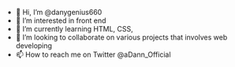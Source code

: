 - 👋 Hi, I’m @danygenius660
- 👀 I’m interested in front end 
- 🌱 I’m currently learning HTML, CSS, 
- 💞️ I’m looking to collaborate on various projects that involves web developing
- 📫 How to reach me on Twitter @aDann_Official

<!---
danygenius660/danygenius660 is a ✨ special ✨ repository because its `README.md` (this file) appears on your GitHub profile.
You can click the Preview link to take a look at your changes.
--->
